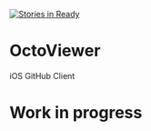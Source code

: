 [![Stories in Ready](https://badge.waffle.io/heshamsalman/OctoViewer.png?label=ready&title=Ready)](http://waffle.io/heshamsalman/OctoViewer)

# OctoViewer
iOS GitHub Client

# Work in progress
